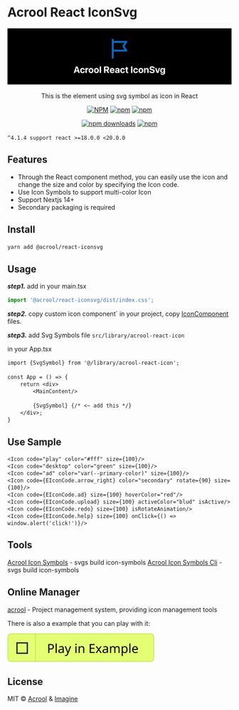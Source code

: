 # Acrool React IconSvg

<a href="https://acrool-react-iconsvg.pages.dev/" title="Acrool React IconSvg - IconSymbols Of React Component Design">
    <img src="https://raw.githubusercontent.com/acrool/acrool-react-iconsvg/main/example/public/og.webp" alt="Acrool React IconSvg Logo"/>
</a>

<p align="center">
   This is the element using svg symbol as icon in React
</p>



<div align="center">

[![NPM](https://img.shields.io/npm/v/@acrool/react-iconsvg.svg?style=for-the-badge)](https://www.npmjs.com/package/@acrool/react-iconsvg)
[![npm](https://img.shields.io/bundlejs/size/@acrool/react-iconsvg?style=for-the-badge)](https://github.com/acrool/react-iconsvg/blob/main/LICENSE)
[![npm](https://img.shields.io/npm/l/@acrool/react-iconsvg?style=for-the-badge)](https://github.com/acrool/acrool-react-iconsvg/blob/main/LICENSE)

[![npm downloads](https://img.shields.io/npm/dm/@acrool/react-iconsvg.svg?style=for-the-badge)](https://www.npmjs.com/package/@acrool/react-iconsvg)
[![npm](https://img.shields.io/npm/dt/@acrool/react-iconsvg.svg?style=for-the-badge)](https://www.npmjs.com/package/@acrool/react-iconsvg)

</div>


`^4.1.4 support react >=18.0.0 <20.0.0`


## Features

- Through the React component method, you can easily use the icon and change the size and color by specifying the Icon code.
- Use Icon Symbols to support multi-color Icon
- Support Nextjs 14+
- Secondary packaging is required



## Install

```bash
yarn add @acrool/react-iconsvg
```

## Usage

***step1.*** add in your main.tsx

```ts
import '@acrool/react-iconsvg/dist/index.css';
```

***step2.*** copy custom icon component` in your project, copy [IconComponent](./example/src/library/acrool-react-icon/Icon.tsx) files.

***step3.*** add Svg Symbols file `src/library/acrool-react-icon`


in your App.tsx

```tsx
import {SvgSymbol} from '@/library/acrool-react-icon';

const App = () => {
    return <div>
        <MainContent/>

        {SvgSymbol} {/* <~ add this */}
    </div>;
}
```

## Use Sample

```tsx
<Icon code="play" color="#fff" size={100}/>
<Icon code="desktop" color="green" size={100}/>
<Icon code="ad" color="var(--primary-color)" size={100}/>
<Icon code={EIconCode.arrow_right} color="secondary" rotate={90} size={100}/>
<Icon code={EIconCode.ad} size={100} hoverColor="red"/>
<Icon code={EIconCode.upload} size={100} activeColor="blud" isActive/>
<Icon code={EIconCode.redo} size={100} isRotateAnimation/>
<Icon code={EIconCode.help} size={100} onClick={() => window.alert('click!')}/>
```




## Tools
[Acrool Icon Symbols](https://github.com/acrool/acrool-icon-symbols) - svgs build icon-symbols
[Acrool Icon Symbols Cli](https://github.com/acrool/acrool-icon-symbols-cli) - svgs build icon-symbols

## Online Manager
[acrool](https://docs.acrool.com/icon/manage-icon-symbol) - Project management system, providing icon management tools


There is also a example that you can play with it:

[![Play react-editext-example](https://raw.githubusercontent.com/acrool/acrool-react-iconsvg/main/play-in-example-button.svg)](https://acrool-react-iconsvg.pages.dev)


## License

MIT © [Acrool](https://github.com/acrool) & [Imagine](https://github.com/imagine10255)
